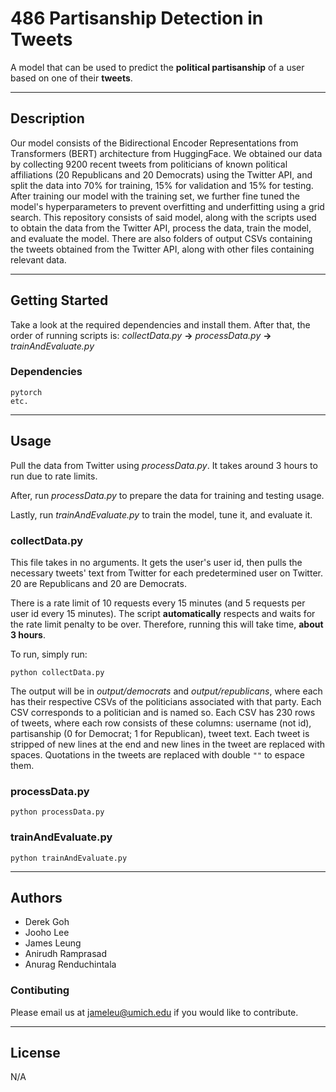 # 486 Partisanship Detection in Tweets
A model that can be used to predict the __political partisanship__ of a user based on one of their __tweets__.

---
## Description
Our model consists of the Bidirectional Encoder Representations from Transformers (BERT) architecture from HuggingFace. 
We obtained our data by collecting 9200 recent tweets from politicians of known political affiliations (20 Republicans and 20 Democrats) using the Twitter API, and split the data into 70% for training, 15% for validation and 15% for testing.
After training our model with the training set, we further fine tuned the model's hyperparameters to prevent overfitting and underfitting using a grid search. This repository consists of said model, along with the scripts used to obtain the data from the Twitter API, process the data, train the model, and evaluate the model. There are also folders of output CSVs containing the tweets obtained from the Twitter API, along with other files containing relevant data.

---
## Getting Started
Take a look at the required dependencies and install them. After that, the order of running scripts is: _collectData.py_ __->__ _processData.py_ __->__ _trainAndEvaluate.py_
### Dependencies
```
pytorch
etc.
```
---
## Usage
Pull the data from Twitter using _processData.py_. It takes around 3 hours to run due to rate limits.

After, run _processData.py_ to prepare the data for training and testing usage.

Lastly, run _trainAndEvaluate.py_ to train the model, tune it, and evaluate it.
### collectData.py
This file takes in no arguments. It gets the user's user id, then pulls the necessary tweets' text from Twitter for each predetermined user on Twitter. 20 are Republicans and 20 are Democrats.

There is a rate limit of 10 requests every 15 minutes (and 5 requests per user id every 15 minutes). The script __automatically__ respects and waits for the rate limit penalty to be over. Therefore, running this will take time, __about 3 hours__.

To run, simply run:
```
python collectData.py
```

The output will be in _output/democrats_ and _output/republicans_, where each has their respective CSVs of the politicians associated with that party. Each CSV corresponds to a politician and is named so. Each CSV has 230 rows of tweets, where each row consists of these columns: username (not id), partisanship (0 for Democrat; 1 for Republican), tweet text. Each tweet is stripped of new lines at the end and new lines in the tweet are replaced with spaces. Quotations in the tweets are replaced with double `""` to espace them.
### processData.py
```
python processData.py
```
### trainAndEvaluate.py
```
python trainAndEvaluate.py
```
---
## Authors
* Derek Goh
* Jooho Lee
* James Leung
* Anirudh Ramprasad
* Anurag Renduchintala 
### Contibuting
Please email us at [jameleu@umich.edu](mailto:jameleu@umich.edu) if you would like to contribute.

---
## License
N/A